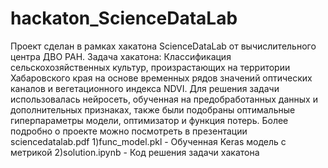 # hackaton_ScienceDataLab
Проект сделан в рамках хакатона ScienceDataLab от вычислительного центра ДВО РАН.
Задача хакатона: Классификация сельскохозяйственных культур, произрастающих на территории Хабаровского края на основе временных рядов значений оптических каналов и вегетационного индекса NDVI.
Для решения задачи использовалась нейросеть, обученная на предобработанных данных и дополнительных признаках, также были подобраны оптимальные гиперпараметры модели, оптимизатор и функция потерь.
Более подробно о проекте можно посмотреть в презентации sciencedatalab.pdf
1)func_model.pkl - Обученная Keras модель с метрикой 
2)solution.ipynb - Код решения задачи хакатона
